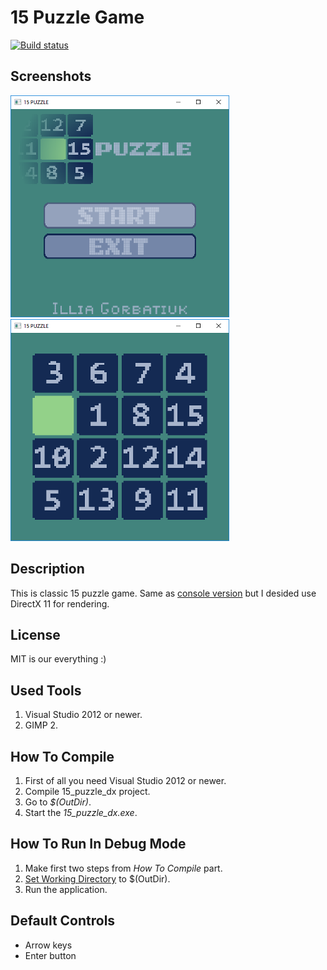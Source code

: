 # 15 Puzzle Game
[![Build status](https://ci.appveyor.com/api/projects/status/2v5auycn8a26tun7?svg=true)](https://ci.appveyor.com/project/mutcher/15-puzzle-dx)
## Screenshots
![Main Menu](https://github.com/mutcher/15_puzzle_dx/raw/master/.github/main_menu.png "Main Menu")
![Game Field](https://github.com/mutcher/15_puzzle_dx/raw/master/.github/game_field.png "Game Field")

## Description
This is classic 15 puzzle game.
Same as [console version](https://github.com/mutcher/15_puzzle) but I desided use DirectX 11 for rendering.

## License
MIT is our everything :)

## Used Tools
1. Visual Studio 2012 or newer.
2. GIMP 2.

## How To Compile
1. First of all you need Visual Studio 2012 or newer.
1. Compile 15_puzzle_dx project.
1. Go to *$(OutDir)*.
1. Start the *15_puzzle_dx.exe*.

## How To Run In Debug Mode
1. Make first two steps from *How To Compile* part.
1. [Set Working Directory](https://codeyarns.com/2013/12/30/how-to-change-working-directory-in-visual-studio/) to $(OutDir).
1. Run the application.

## Default Controls
* Arrow keys
* Enter button
